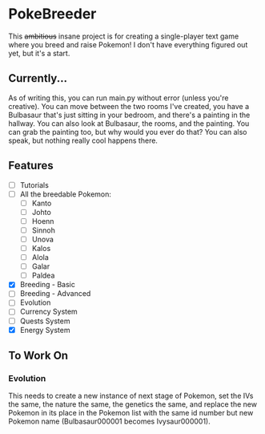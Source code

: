 # PokeBreeder
This ~~ambitious~~ insane project is for creating a single-player text game where you breed and raise Pokemon! I don't have everything figured out yet, but it's a start.

## Currently...

As of writing this, you can run main.py without error (unless you're creative). You can move between the two rooms I've created, you have a Bulbasaur that's just sitting in your bedroom, and there's a painting in the hallway. You can also look at Bulbasaur, the rooms, and the painting. You can grab the painting too, but why would you ever do that? You can also speak, but nothing really cool happens there.

## Features
* [ ] Tutorials
* [ ] All the breedable Pokemon:
  * [ ] Kanto
  * [ ] Johto
  * [ ] Hoenn
  * [ ] Sinnoh
  * [ ] Unova
  * [ ] Kalos
  * [ ] Alola
  * [ ] Galar
  * [ ] Paldea
* [x] Breeding - Basic
* [ ] Breeding - Advanced
* [ ] Evolution
* [ ] Currency System
* [ ] Quests System
* [x] Energy System

## To Work On

### Evolution

This needs to create a new instance of next stage of Pokemon, set the IVs the same, the nature the same, the genetics the same, and replace the new Pokemon in its place in the Pokemon list with the same id number but new Pokemon name (Bulbasaur000001 becomes Ivysaur000001).
